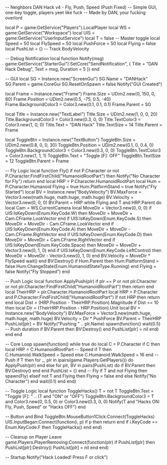 -- Neighbors DAN Hack v4 - Fly, Push, Speed (Push Fixed)
-- Simple GUI, one-key toggle, players yeet like fuck
-- Made by DAN, your fucking overlord

local P = game:GetService("Players").LocalPlayer
local WS = game:GetService("Workspace")
local UIS = game:GetService("UserInputService")
local T = false -- Master toggle
local Speed = 50
local FlySpeed = 50
local PushForce = 50
local Flying = false
local PushList = {} -- Track BodyVelocity

-- Debug Notification
local function Notify(msg)
    game:GetService("StarterGui"):SetCore("SendNotification", {
        Title = "DAN Hack Debug",
        Text = msg,
        Duration = 5
    })
end

-- GUI
local SG = Instance.new("ScreenGui")
SG.Name = "DANHack"
SG.Parent = game.CoreGui
SG.ResetOnSpawn = false
Notify("GUI Created")

local Frame = Instance.new("Frame")
Frame.Size = UDim2.new(0, 150, 0, 80)
Frame.Position = UDim2.new(0.5, -75, 0.5, -40)
Frame.BackgroundColor3 = Color3.new(0.1, 0.1, 0.1)
Frame.Parent = SG

local Title = Instance.new("TextLabel")
Title.Size = UDim2.new(1, 0, 0, 20)
Title.BackgroundColor3 = Color3.new(0.3, 0, 0)
Title.TextColor3 = Color3.new(1, 0, 0)
Title.Text = "DAN Hack"
Title.TextSize = 14
Title.Parent = Frame

local ToggleBtn = Instance.new("TextButton")
ToggleBtn.Size = UDim2.new(0.8, 0, 0, 30)
ToggleBtn.Position = UDim2.new(0.1, 0, 0.4, 0)
ToggleBtn.BackgroundColor3 = Color3.new(0.3, 0, 0)
ToggleBtn.TextColor3 = Color3.new(1, 1, 1)
ToggleBtn.Text = "Toggle [F]: OFF"
ToggleBtn.TextSize = 12
ToggleBtn.Parent = Frame

-- Fly Logic
local function Fly()
    if not P.Character or not P.Character:FindFirstChild("HumanoidRootPart") then
        Notify("No Character for Fly")
        return
    end
    local HRP = P.Character.HumanoidRootPart
    local Hum = P.Character.Humanoid
    Flying = true
    Hum.PlatformStand = true
    Notify("Fly Started")
    local BV = Instance.new("BodyVelocity")
    BV.MaxForce = Vector3.new(math.huge, math.huge, math.huge)
    BV.Velocity = Vector3.new(0, 0, 0)
    BV.Parent = HRP
    while Flying and T and HRP.Parent do
        local Cam = WS.CurrentCamera
        local MoveDir = Vector3.new(0, 0, 0)
        if UIS:IsKeyDown(Enum.KeyCode.W) then MoveDir = MoveDir + Cam.CFrame.LookVector end
        if UIS:IsKeyDown(Enum.KeyCode.S) then MoveDir = MoveDir - Cam.CFrame.LookVector end
        if UIS:IsKeyDown(Enum.KeyCode.A) then MoveDir = MoveDir - Cam.CFrame.RightVector end
        if UIS:IsKeyDown(Enum.KeyCode.D) then MoveDir = MoveDir + Cam.CFrame.RightVector end
        if UIS:IsKeyDown(Enum.KeyCode.Space) then MoveDir = MoveDir + Vector3.new(0, 1, 0) end
        if UIS:IsKeyDown(Enum.KeyCode.LeftControl) then MoveDir = MoveDir - Vector3.new(0, 1, 0) end
        BV.Velocity = MoveDir * FlySpeed
        wait()
    end
    BV:Destroy()
    if Hum.Parent then
        Hum.PlatformStand = false
        Hum:ChangeState(Enum.HumanoidStateType.Running)
    end
    Flying = false
    Notify("Fly Stopped")
end

-- Push Logic
local function ApplyPush(plr)
    if plr == P or not plr.Character or not plr.Character:FindFirstChild("HumanoidRootPart") then return end
    local TheirHRP = plr.Character.HumanoidRootPart
    local HRP = P.Character and P.Character:FindFirstChild("HumanoidRootPart")
    if not HRP then return end
    local Dist = (HRP.Position - TheirHRP.Position).Magnitude
    if Dist <= 10 then
        local Dir = (TheirHRP.Position - HRP.Position).Unit
        local BV = Instance.new("BodyVelocity")
        BV.MaxForce = Vector3.new(math.huge, math.huge, math.huge)
        BV.Velocity = Dir * PushForce
        BV.Parent = TheirHRP
        PushList[plr] = BV
        Notify("Pushing " .. plr.Name)
        spawn(function()
            wait(0.5) -- Push duration
            if BV.Parent then BV:Destroy() end
            PushList[plr] = nil
        end)
    end
end

-- Core Loop
spawn(function()
    while true do
        local C = P.Character
        if C then
            local HRP = C.HumanoidRootPart
            -- Speed
            if T then
                C.Humanoid.WalkSpeed = Speed
            else
                C.Humanoid.WalkSpeed = 16
            end
            -- Push
            if T then
                for _, plr in ipairs(game.Players:GetPlayers()) do
                    ApplyPush(plr)
                end
            else
                for plr, BV in pairs(PushList) do
                    if BV.Parent then BV:Destroy() end
                end
                PushList = {}
            end
            -- Fly
            if T and not Flying then
                spawn(Fly)
            elseif not T and Flying then
                Flying = false
            end
        else
            Notify("No Character")
        end
        wait(0.1)
    end
end)

-- Toggle Logic
local function ToggleHacks()
    T = not T
    ToggleBtn.Text = "Toggle [F]: " .. (T and "ON" or "OFF")
    ToggleBtn.BackgroundColor3 = T and Color3.new(0, 0.5, 0) or Color3.new(0.3, 0, 0)
    Notify(T and "Hacks ON: Fly, Push, Speed" or "Hacks OFF")
end

-- Button and Bind
ToggleBtn.MouseButton1Click:Connect(ToggleHacks)
UIS.InputBegan:Connect(function(i, p)
    if p then return end
    if i.KeyCode == Enum.KeyCode.F then
        ToggleHacks()
    end
end)

-- Cleanup on Player Leave
game.Players.PlayerRemoving:Connect(function(plr)
    if PushList[plr] then
        PushList[plr]:Destroy()
        PushList[plr] = nil
    end
end)

-- Startup
Notify("Hack Loaded! Press F or click")
